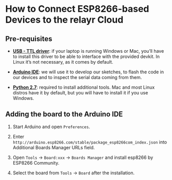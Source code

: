 # How to Connect ESP8266-based Devices to the relayr Cloud

## Pre-requisites

* **[USB - TTL driver](http://www.wemos.cc/downloads/)**: if your laptop is running Windows or Mac, you’ll have to install this driver to be able to interface with the provided devkit. In Linux it’s not necessary, as it comes by default.

* **[Arduino IDE](https://www.arduino.cc/en/Main/Software)**: we will use it to develop our sketches, to flash the code in our devices and to inspect the serial data coming from them.

* **[Python 2.7](https://www.python.org/downloads/)**: required to install additional tools. Mac and most Linux distros have it by default, but you will have to install it if you use Windows.

## Adding the board to the Arduino IDE

1. Start Arduino and open `Preferences`.

2. Enter `http://arduino.esp8266.com/stable/package_esp8266com_index.json` into Additional Boards Manager URLs field.

3. Open `Tools` → `Board:xxx` → `Boards Manager` and install esp8266 by ESP8266 Community.

4. Select the board from `Tools` → `Board` after the installation.
